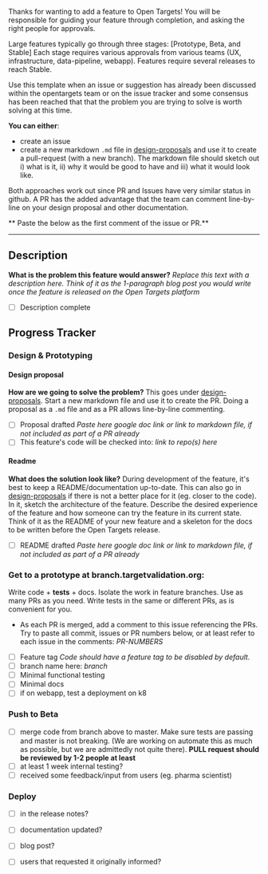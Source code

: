 Thanks for wanting to add a feature to Open Targets!  You will be responsible for guiding
your feature through completion, and asking the right people for approvals.  

Large features typically go through three stages: [Prototype, Beta, and Stable]
Each stage requires various approvals from various teams (UX, infrastructure, data-pipeline, webapp). Features require several releases
to reach Stable.

Use this template when an issue or suggestion has already been discussed within the opentargets team or on the issue tracker and some consensus has been reached that that the problem you are trying to solve is worth solving at this time.

**You can either**:
- create an issue
- create a new markdown `.md` file in [design-proposals](https://github.com/opentargets/features/tree/master/design-proposals) and use it to create a pull-request (with a new branch). The markdown file should sketch out i) what is it, ii) why it would be good to have and iii) what it would look like.

Both approaches work out since PR and Issues have very similar status in github. A PR has the added advantage that the team can comment line-by-line on your design proposal and other documentation.


** Paste the below as the first comment of the issue or PR.**
***
## Description
**What is the problem this feature would answer?**
*Replace this text with a description here. Think of it as the 1-paragraph blog post you would write once the feature is released on the Open Targets platform*
- [ ] Description complete

## Progress Tracker
### Design & Prototyping
#### Design proposal
**How are we going to solve the problem?**
This goes under [design-proposals](https://github.com/opentargets/features/tree/master/design-proposals).  Start a new markdown file and use it to create the PR. Doing a proposal as a `.md` file and as a PR allows line-by-line commenting.  
- [ ] Proposal drafted *Paste here google doc link or link to markdown file, if not included as part of a PR already*
- [ ] This feature's code will be checked into:  *link to repo(s) here*
    
#### Readme
**What does the solution look like?**
During development of the feature, it's best to keep a README/documentation up-to-date. This can also go in [design-proposals](https://github.com/opentargets/features/tree/master/design-proposals) if there is not a better place for it (eg. closer to the code).  
In it, sketch the architecture of the feature. Describe the desired experience of the feature and how someone can try the feature in its current state. Think of it as the README of your new feature and a skeleton for the docs to be written before the Open Targets release.
- [ ] README drafted *Paste here google doc link or link to markdown file, if not included as part of a PR already*

### Get to a prototype at branch.targetvalidation.org:
Write code + **tests** + docs. Isolate the work in feature branches. Use as many PRs as you need.  Write tests in the same or different PRs, as is convenient for you.
  - As each PR is merged, add a comment to this issue referencing the PRs.  Try to paste all commit, issues or PR numbers below, or at least refer to each issue in the comments: 
 *PR-NUMBERS*

- [ ] Feature tag *Code should have a feature tag to be disabled by default.*
- [ ] branch name here: *branch*
- [ ] Minimal functional testing
- [ ] Minimal docs
- [ ] if on webapp, test a deployment on k8
       
### Push to Beta
- [ ] merge code from branch above to master. Make sure tests are passing and master is not breaking. (We are working on automate this as much as possible, but we are admittedly not quite there).
  **PULL request should be reviewed by 1-2 people at least**
- [ ] at least 1 week internal testing?
- [ ] received some feedback/input from users (eg. pharma scientist)

### Deploy
- [ ] in the release notes?
- [ ] documentation updated?		
- [ ] blog post?
- [ ] users that requested it originally informed?

